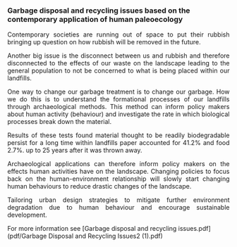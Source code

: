 ### Garbage disposal and recycling issues based on the contemporary application of human paleoecology
<div align="justify">
Contemporary societies are running out of space to put their rubbish bringing up question on how rubbish will be removed in the future.

Another big issue is the disconnect between us and rubbish and therefore disconnected to the effects of our waste on the landscape leading to the general population to not be concerned to what is being placed within our landfills.

One way to change our garbage treatment is to change our garbage. How we do this is to understand the formational processes of our landfills through archaeological methods. This method can inform policy makers about human activity (behaviour) and investigate the rate in which biological processes break down the material.

Results of these tests found material thought to be readily biodegradable persist for a long time within landfills paper accounted for 41.2% and food 2.7%. up to 25 years after it was thrown away.

Archaeological applications can therefore inform policy makers on the effects human activities have on the landscape. Changing policies to focus back on the human-environment relationship will slowly start changing human behaviours to reduce drastic changes of the landscape.

Tailoring urban design strategies to mitigate further environment degradation due to human behaviour and encourage sustainable development.
</div>

For more information see [Garbage disposal and recycling issues.pdf](pdf/Garbage Disposal and Recycling Issues2 (1).pdf)

